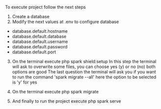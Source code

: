 To execute project follow the next steps

1. Create a database
2. Modify the next values at .env to configure database

- database.default.hostname
- database.default.database
- database.default.username
- database.default.password
- database.default.port

3. On the terminal execute php spark shield:setup
In this step the terminal will ask to overwrite some files, you can choose yes (y) or no (no) both options are good
The last question the terminal will ask you if you want to run the command 'spark migrate --all' here the option to be selected is 'y' for yes

4. On the terminal execute php spark migrate

5. And finally to run the project execute php spark serve


